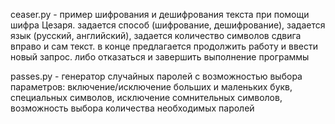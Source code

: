 ceaser.py - пример шифрования и дешифрования текста при помощи шифра Цезаря. задается способ (шифрование, дешифрование), задается язык (русский, английский), задается количество символов сдвига вправо и сам текст.
            в конце предлагается продолжить работу и ввести новый запрос. либо отказаться и завершить выполнение программы

passes.py - генератор случайных паролей с возможностью выбора параметров: включение/исключение больших и маленьких букв, специальных символов, исключение сомнительных символов, возможность выбора количества необходимых паролей
